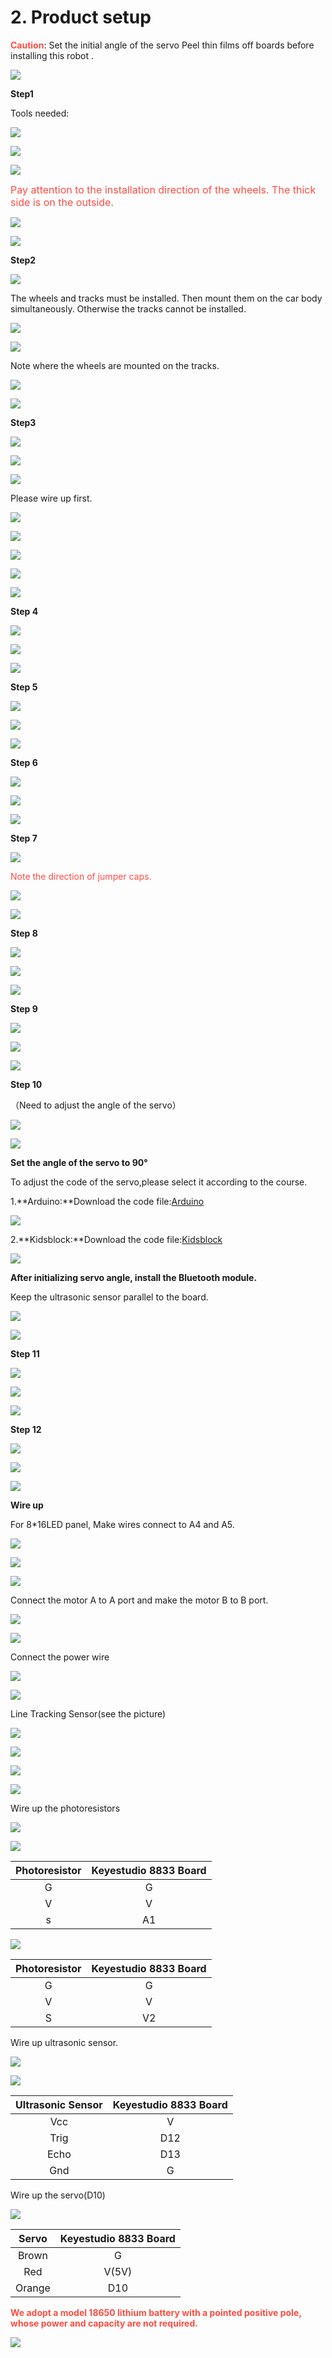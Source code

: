 # 2. Product setup

<span style="color: rgb(255, 76, 65);">**Caution**</span>: Set the initial angle of the servo Peel thin films off boards before installing this robot .

![](./media/image-20250709092645945.png)

 **Step1**

Tools needed:

![](./media/image-20250709102252976.png)

![](./media/image-20250709092722839.png)

![](./media/image-20250709092738119.png)

<span style="color: rgb(255, 76, 65); font-size: 16px;">Pay attention to the installation direction of the wheels. The thick side is on the outside.</span>

![](./media/image-20250709092816744.png)

![](./media/image-20250709092828746.png)

 **Step2**

![](./media/image-20250709093034445.png)

The wheels and tracks must be installed. Then mount them on the car body simultaneously. Otherwise the tracks cannot be installed.

![](./media/image-20250709093056711.png)

![](./media/image-20250709093110898.png)

Note where the wheels are mounted on the tracks.

![](./media/image-20250709093130989.png)

![](./media/image-20250709093205374.png)

 **Step3**

![](./media/image-20250709093225354.png)

![](./media/image-20250709093234885.png)

![](./media/image-20250709093246548.png)

Please wire up first.

![](./media/image-20250709093344681.png)

![](./media/image-20250709093353998.png)

![](./media/image-20250709093404201.png)

![](./media/image-20250709093423158.png)

![](./media/image-20250709093449028.png)

**Step 4**

![](./media/image-20250709093522583.png)

![](./media/image-20250709093533500.png)

![](./media/image-20250709093547507.png)

**Step 5**

![](./media/image-20250709093644514.png)

![](./media/image-20250709093657252.png)

![](./media/image-20250709093847892.png)

 **Step 6**

![](./media/image-20250709093916149.png)

![](./media/image-20250709093926354.png)

![](./media/image-20250709093939255.png)

**Step 7**

![](./media/image-20250709094006571.png)

<span style="color: rgb(255, 76, 65);">Note the direction of jumper caps.</span>

![](./media/image-20250709094035675.png)

![](./media/image-20250709094048424.png)

 **Step 8**

![](./media/image-20250709094212254.png)

![](./media/image-20250709094749158.png)

![](./media/image-20250709094802015.png)

**Step 9**

![](./media/image-20250709094906387.png)

![](./media/image-20250709094915724.png)

![](./media/image-20250709094931895.png)

**Step 10**

（Need to adjust the angle of the servo）

![](./media/image-20250709095001492.png)

![](./media/image-20250709095028698.png)

**Set the angle of the servo to 90°**

To adjust the code of the servo,please select it according to the course.

1.**Arduino:**Download the code file:[Arduino](./Arduino.7z)

![](./media/image-20250710110650230.png)

2.**Kidsblock:**Download the code file:[Kidsblock](./Kidsblock.7z)

![](./media/image-20250710110906515.png)

**After initializing servo angle, install the Bluetooth module.**

Keep the ultrasonic sensor parallel to the board.

![](./media/image-20250709095254305.png)

![](./media/image-20250709095307371.png)

 **Step 11**

![](./media/image-20250709095338636.png)

![](./media/image-20250709095354728.png)

![](./media/image-20250709095428457.png)



**Step 12**

![](./media/image-20250709095454717.png)

![](./media/image-20250709095512833.png)

![](./media/image-20250709095524456.png)

**Wire up**

For 8\*16LED panel, Make wires connect to A4 and A5.

![](./media/image-20250709095552072.png)

![](./media/image-20250709095606248.png)

![](./media/image-20250709095643567.png)

Connect the motor A to A port and make the motor B to B port.

![](./media/image-20250709095728739.png)

![](./media/image-20250709095740866.png)

Connect the power wire

![](./media/image-20250709095759390.png)

![](./media/image-20250709095811580.png)

Line Tracking Sensor(see the picture)

![](./media/image-20250709095830428.png)

![](./media/image-20250709095848550.png)

![](./media/image-20250709095901776.png)

![](./media/image-20250709095911639.png)

Wire up the photoresistors

![](./media/image-20250709095929779.png)

![](./media/image-20250709095939414.png)

| Photoresistor | Keyestudio 8833 Board |
| :-----------: | :-------------------: |
|       G       |           G           |
|       V       |           V           |
|       s       |          A1           |

![](./media/image-20250709100043670.png)

| Photoresistor | Keyestudio 8833  Board |
| :-----------: | :--------------------: |
|       G       |           G            |
|       V       |           V            |
|       S       |           V2           |

Wire up ultrasonic sensor.

![](./media/image-20250709100317508.png)

![](./media/image-20250709100329430.png)

| Ultrasonic Sensor | Keyestudio 8833 Board |
| :---------------: | :-------------------: |
|        Vcc        |           V           |
|       Trig        |          D12          |
|       Echo        |          D13          |
|        Gnd        |           G           |

Wire up the servo(D10)

![](./media/image-20250709100626238.png)

| Servo  | Keyestudio 8833 Board |
| :----: | :-------------------: |
| Brown  |           G           |
|  Red   |         V(5V)         |
| Orange |          D10          |

<span style="color: rgb(255, 76, 65);">**We adopt a model 18650 lithium battery with a pointed positive pole, whose power and capacity are not required.**</span>

![](./media/image-20250709100841625.png)

